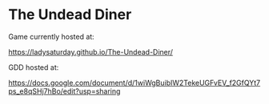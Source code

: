 # The Undead Diner
 
 Game currently hosted at:
 
https://ladysaturday.github.io/The-Undead-Diner/

GDD hosted at:

https://docs.google.com/document/d/1wiWgBuibIW2TekeUGFvEV_f2GfQYt7ps_e8qSHj7hBo/edit?usp=sharing
